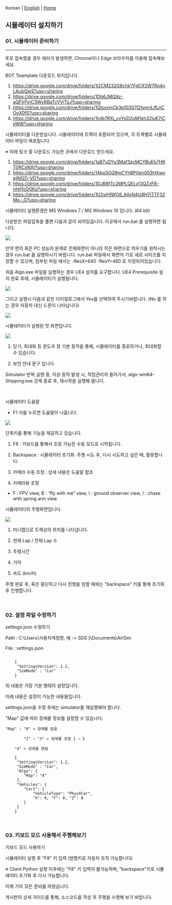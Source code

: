 Korean | [English](./Readme_Eng.md)  | [Home](../README.md)

## 시뮬레이터 설치하기 
### 01. 시뮬레이터 준비하기
--------------------------------

IE로 접속했을 경우 에러가 발생하면, Chrome이나 Edge 브라우저를 이용해 접속해보세요.

BOT Teamplate 다운로드 위치입니다.
1. https://drive.google.com/drive/folders/1j2CM232G8chkYFdCjf2W7Rn4nLAubQwS?usp=sharing
2. https://drive.google.com/drive/folders/1Dh6JMQ9z-aQFIrFjnC3WvRBaTcVViTzJ?usp=sharing
3. https://drive.google.com/drive/folders/1QlsxxmCk3p103S7Q1smnLifLnCOoX0fS?usp=sharing
4. https://drive.google.com/drive/folders/1lvlb7RXi_cvYoD2oM1eh32luK7iCpWi6?usp=sharing

시뮬레이터를 다운받습니다. 시뮬레이터에 트랙이 포함되어 있으며, 각 트랙별로 시뮬레이터 파일이 배포됩니다.

※ 아래 링크 중 다운로드 가능한 곳에서 다운로드 받으세요.
1.  https://drive.google.com/drive/folders/1aB7uDYu3Maf3zcMCYBuEb7HRT0RCxNXt?usp=sharing
2.  https://drive.google.com/drive/folders/14kq3GQ9mCYhBP0en003HXwnelIM2D-VD?usp=sharing
3.  https://drive.google.com/drive/folders/1DJR8fTc2MPLQELvf3QZzFR-nhH1cD0Ka?usp=sharing
4.  https://drive.google.com/drive/folders/1U2sjHIWO8_AjlyN4jz8H7iTTF32Me-_G?usp=sharing


시뮬레이터 실행환경은 MS Windows 7 / MS Windows 10 입니다. (64 bit)


다운받은 파일압축을 풀면 다음과 같이 되어있습니다. 이곳에서 run.bat 를 실행하면 됩니다.

<img src='./Images/sim_install_guide_1.jpg'>
<br>
	  
만약 편의 혹은 PC 성능의 문제로 전체화면이 아니라 작은 화면으로 띄우기를 원하시는 경우 run.bat 를 실행하시기 바랍니다. run.bat 파일에서 화면의 가로 세로 사이즈를 지정할 수 있으며, 첨부된 파일 에서는 -ResX=640 -ResY=480 로 지정되어있습니다.

처음 Algo.exe 파일을 실행하는 경우 UE4 설치를 요구합니다. UE4 Prerequisite 설치 완료 후에, 시뮬레이터가 실행됩니다.

<img src='./Images/2.png'>
<br>

그리고 실행시 다음과 같은 다이얼로그에서 Yes를 선택하여 주시기바랍니다. (No 를 하는 경우 자동차 대신 드론이 나타납니다)

<img src='./Images/3.png'>
<br>
	  
시뮬레이터가 실행된 첫 화면입니다.

<img src='./Images/sim_install_guide_2.jpg'>

1. 닫기, 최대화 등 윈도우 창 기본 동작을 통해, 시뮬레이터를 종료하거나, 최대화할 수 있습니다.

2. 보안 안내 문구 입니다.

Simulator 반복 실행 중, 이상 동작 발생 시, 작업관리자 들어가서, algo-win64-Shipping.exe 강제 종료 후, 재시작을 실행해 봅니다.


<br>

시뮬레이터 도움말

- F1 키를 누르면 도움말이 나옵니다.

<img src='./Images/sim_install_guide_3.jpg'>

단축키를 통해 기능을 제공하고 있습니다.

1. F8 : 키보드를 통해서 조정 가능한 수동 모드로 시작됩니다.

2. Backspace : 시뮬레이터 초기화. 주행 시도 후, 다시 시도하고 싶은 때, 활용합니다.

3. 카메라 수동 조정 : 상세 내용은 도움말 참조

4. 카메라뷰 조정
- F : FPV view, B : “fly with me” view, \ : ground observer view, / : chase with spring arm view

시뮬레이터의 주행화면입니다.

<img src='./Images/sim_install_guide_4.jpg'>

1. 미니맵으로 트랙상의 위치를 나타냅니다.

2. 현재 Lap / 전체 Lap 수

3. 주행시간

4. 기어

5. 속도 (km/h)

주행 완료 후, 혹은 중단하고 다시 진행을 원할 때에는 "backspace" 키를 통해 초기화 후 진행합니다.


<br>
	  
### 02. 설정 파일 수정하기

settings.json 수정하기

Path : C:\Users\{사용자계정명, 예 -> SDS }\Documents\AirSim

File : settings.json

```

    {
	 "SettingsVersion": 1.2,
	 "SimMode" : "Car"
    }
```	

위 내용은 가장 기본 형태의 설정입니다.

아래 내용은 설정이 가능한 내용들입니다.

settings.json을 수정 후에는 simulator를 재실행해야 합니다.

"Map" 값에 따라 장애물 정보를 설정할 수 있습니다.

```
"Map" : "0" > 장애물 없음

        "1" ~ "3" > 장애물 유형 1 ~ 3

	"4" > 장애물 랜덤
```
```
    {
	 "SettingsVersion": 1.2,
	 "SimMode" : "Car",
	 "Algo": {
	 	"Map": "4"
	 },
	 "Vehicles": {
	 	"Car1": {
			"VehicleType": "PhysXCar",
			"X": 0, "Y": 0, "Z": 0
		}
	 }
    }
```	


<br>
	  
### 03. 키보드 모드 사용해서 주행해보기

키보드 모드 사용하기

시뮬레이터 실행 후 "F8" 키 입력 (방향키로 자동차 조작 가능합니다)

※ Client Python 실행 이후에는 "F8" 키 입력이 불가능하며, “backspace”키로 시뮬레이터 초기화 후 다시 가능합니다.

이제 거의 모든 준비를 마쳤습니다.

게시판의 상세 가이드를 통해, 소스코드를 작성 후 주행을 수행해 보기 바랍니다.

<br>
